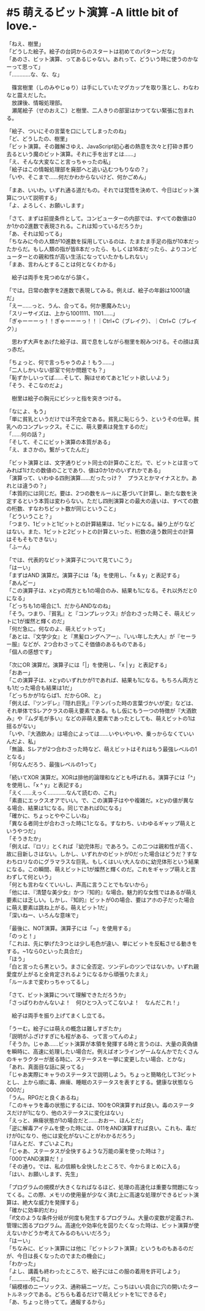 # #5 萌えるビット演算 -A little bit of love.-

「ねえ、樹里」  
「どうした絵子。絵子の台詞からのスタートは初めてのパターンだな」  
「あのさ、ビット演算、ってあるじゃない。あれって、どういう時に使うのかなーって思って」  
「…………な、な、な」

　篠宮樹里（しのみやじゅり）は手にしていたマグカップを取り落とし、わなわなと震えだした。  
　放課後、情報処理部。  
　瀬尾絵子（せのおえこ）と樹里、二人きりの部室はかつてない緊張に包まれる。

「絵子、ついにその言葉を口にしてしまったのね」  
「ど、どうしたの、樹里」  
「ビット演算。その難解さゆえ、JavaScript初心者の熱意を次々と打砕き葬り去るという魔のビット演算。それに手を出すとは……」  
「え、そんな大変なこと言っちゃったの私」  
「絵子はこの情報処理部を廃部へと追い込むつもりなの？」  
「いや、そこまで……何だかわからないけど、何かごめん」

「まあ、いいわ。いずれ通る道だもの。それでは覚悟を決めて、今日はビット演算について説明する」  
「よ、よろしく、お願いします」

「さて、まずは前提条件として。コンピューターの内部では、すべての数値は0か1かの2進数で表現される。これは知っているだろうか」  
「あ、それは知ってる」  
「ちなみに今の人類が10進数を採用しているのは、たまたま手足の指が10本だったからだ。もし人類の指が皆8本だったら、もしくは16本だったら、よりコンピューターとの親和性が高い生活になっていたかもしれない」  
「まあ、言わんとすることは何となくわかる」

　絵子は両手を見つめながら頷く。

「では。日常の数字を2進数で表現してみる。例えば、絵子の年齢は10001歳だ」  
「えー……っと、うん、合ってる。何か悪魔みたい」  
「スリーサイズは、上から1001111、1101……」  
「ぎゃーーーっ！！ぎゃーーーっ！！｜Ctrl+C（ブレイク）、｜Ctrl+C（ブレイク）」

　思わず大声をあげた絵子は、肩で息をしながら樹里を睨みつける。その顔は真っ赤だ。

「ちょっと、何で言っちゃうのよ！もう……」  
「二人しかいない部室で何か問題でも？」  
「恥ずかしいってば……そして、胸はせめてあと1ビット欲しいよう」  
「そう、そこなのだよ」

　樹里は絵子の胸元にビシッと指を突きつける。

「なによ、もう」  
「単に貧乳というだけでは不完全である。貧乳に恥じらう、というその仕草。貧乳へのコンプレックス。そこに、萌え要素は発生するのだ」  
「……何の話？」  
「そして、そこにビット演算の本質がある」  
「え、まさかの。繋がってたんだ」

「ビット演算とは、文字通りビット同士の計算のことだ。で、ビットとは言ってみれば1けたの数値のことであり、値は0か1かのいずれかである」  
「演算って、いわゆる四則演算……だったっけ？　プラスとかマイナスとか。あれとは違うの？」  
「本質的には同じだ。要は、2つの数をルールに基づいて計算し、新たな数を決定するという本質は変わらない。ただし四則演算との最大の違いは、すべての数の桁数、すなわちビット数が同じということ」  
「どういうこと？」  
「つまり、1ビットと1ビットとの計算結果は、1ビットになる。繰り上がりなどはない。また、1ビットと2ビットとの計算といった、桁数の違う数同士の計算はそもそもできない」  
「ふーん」

「では、代表的なビット演算子について見ていこう」  
「はーい」  
「まずはAND 演算だ。演算子には「&」を使用し、「x & y」と表記する」  
「あんどー」  
「この演算子は、xとyの両方とも1の場合のみ、結果も1になる。それ以外だと0になる」  
「どっちも1の場合に1、だからANDなのね」  
「そう。つまり、『貧乳』と『コンプレックス』が合わさった時こそ、萌えビットに1が燦然と輝くのだ」  
「何だ急に。何なのよ、萌えビットって」  
「あとは、『文学少女』と『黒髪ロングヘアー』、『いい年した大人』が『セーラー服』などが、2つ合わさってこそ価値のあるものである」  
「個人の感想です」

「次にOR 演算だ。演算子には「|」を使用し、「x | y」と表記する」  
「おあー」  
「この演算子は、xとyのいずれかが1であれば、結果も1になる。もちろん両方とも1だった場合も結果は1だ」  
「どっちかが1ならば1、だからOR、と」  
「例えば、『ツンデレ』『隠れ巨乳』『テンパった時の言葉づかいが変』などは、それ単体でSレアクラスの萌え要素である。もし仮にもう一つの特徴が『大酒飲み』や『ムダ毛が多い』などの非萌え要素であったとしても、萌えビットの1は揺るがない」  
「いや、『大酒飲み』は場合によっては……いやいやいや、乗っからなくていいんだよ、私」  
「無論、Sレアが2つ合わさった時など、萌えビットはそれはもう最強レベルの1となる」  
「何なんだろう、最強レベルの1って」

「続いてXOR 演算だ。XORは排他的論理和などとも呼ばれる。演算子には「^」を使用し、「x ^ y」と表記する」  
「えく……えっく…………なんて読むの、これ」  
「素直にエックスオアでいい。で、この演算子はやや複雑だ。xとyの値が異なる場合、結果は1になる。同じであれば0になる」  
「確かに、ちょっとややこしいね」  
「異なる者同士が合わさった時に1となる。すなわち、いわゆるギャップ萌えというやつだ」  
「そうきたか」  
「例えば、『ロリ』とくれば『幼児体形』であろう。この二つは親和性が高く、故に目新しさはない。しかし、いずれかのビットが0だった場合はどうだ？すなわちロリなのにグラマラスな巨乳、もしくはいい大人なのに幼児体形という結果になる。この瞬間、萌えビットに1が燦然と輝くのだ。これをギャップ萌えと言わずして何という」  
「何とも言わなくていいし、声高に言うことでもないから」  
「他には、『清楚な美少女』かつ『知的』な場合。魅力的な女性ではあるが萌え要素には乏しい。しかし、『知的』ビットが0の場合、要はアホの子だった場合に萌え要素は跳ね上がる。萌えビット1だ」  
「深いねー、いろんな意味で」

「最後に、NOT演算。演算子には「~」を使用する」  
「のっと！」  
「これは、先に挙げた3つとは少し毛色が違い、単にビットを反転させる動きをする。~1なら0といった具合だ」  
「ほう」  
「白と言ったら黒という。まさに全否定、ツンデレのツンではないか。いずれ親愛度が上がると全肯定されるようになるから頑張りたまえ」  
「ルールまで変わっちゃってるし」

「さて、ビット演算について理解できただろうか」  
「さっぱりわかんないよ！　何ひとつ入ってこないよ！　なんだこれ！」

　絵子は両手を振り上げてまくし立てる。

「うーむ。絵子には萌えの概念は難しすぎたか」  
「説明がふざけすぎにも程がある、って言ってんのよ」  
「そうか。じゃあ……ビット演算が本領を発揮する時と言うのは、大量の真偽値を瞬時に、高速に処理したい場合だ。例えばオンラインゲームなんかでたくさんのキャラクターが居る時に、ステータスを一挙に変更したい場合、とかな」  
「あれ、真面目な話に戻ってる」  
「じゃあ実際にキャラのステータスで説明しよう。ちょっと簡略化して3ビットとし、上から順に毒、麻痺、睡眠のステータスを表すとする。健康な状態なら000だ」  
「うん。RPGだと良くあるね」  
「このキャラを毒の状態にするには、100をOR演算すれば良い。毒のステータスだけが1になり、他のステータスに変化はない」  
「えっと、麻痺状態が1の場合だと……おおー、ほんとだ」  
「逆に解毒アイテムを使った時には、011をAND演算すれば良い。これも、毒だけが0になり、他には変化がないことがわかるだろう」  
「ほんとだ、すごいよこれ」  
「じゃあ、ステータスが全快するような万能の薬を使った時は？」  
「000でAND演算だ！」  
「その通り。では、私の信頼も全快したところで、今からまとめに入る」  
「はい、お願いします、先生」

「プログラムの規模が大きくなればなるほど、処理の高速化は重要な問題になってくる。この際、メモリの使用量が少なく済む上に高速な処理ができるビット演算は、絶大な威力を発揮する」  
「確かに効率的だわ」  
「if文のような条件分岐が何度も発生するプログラム。大量の変数が定義され、管理に困るプログラム。高速化や効率化を図りたくなった時は、ビット演算が使えないかどうか考えてみるのもいいだろう」  
「はーい」  
「ちなみに、ビット演算には他に『ビットシフト演算』というものもあるのだが、今日は長くなったのでまたの機会に」  
「わかった」  
「よし、講義も終わったところで、絵子にはこの服の着用を許可しよう」  
「…………何これ」  
「縞模様のニーソックス、通称縞ニーソだ。こっちはいい具合に穴の開いたタートルネックである。どちらも着るだけで萌えビットを1にできるぞ」  
「あ、ちょっと待ってて。通報するから」